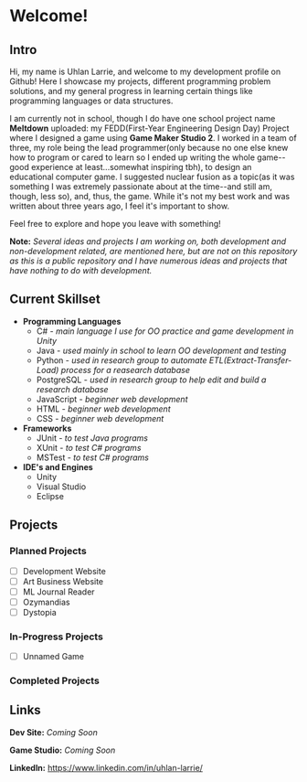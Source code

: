 # Welcome!
## Intro
Hi, my name is Uhlan Larrie, and welcome to my development profile on Github! Here I showcase my projects, different programming problem solutions, and my general progress in learning certain things like programming languages or data structures.

I am currently not in school, though I do have one school project name **Meltdown** uploaded: my FEDD(First-Year Engineering Design Day) Project where I designed a game using **Game Maker Studio 2**. I worked in a team of three, my role being the lead programmer(only because no one else knew how to program or cared to learn so I ended up writing the whole game--good experience at least...somewhat inspiring tbh), to design an educational computer game. I suggested nuclear fusion as a topic(as it was something I was extremely passionate about at the time--and still am, though, less so), and, thus, the game. While it's not my best work and was written about three years ago, I feel it's important to show.  

Feel free to explore and hope you leave with something!

**Note:** _Several ideas and projects I am working on, both development and non-development related, are mentioned here, but are not on this repository as this is a public repository and I have numerous ideas and projects that have nothing to do with development._

## Current Skillset
  - **Programming Languages**
    - C# - *main language I use for OO practice and game development in Unity*
    - Java - *used mainly in school to learn OO development and testing*
    - Python - *used in research group to automate ETL(Extract-Transfer-Load) process for a reasearch database*
    - PostgreSQL - *used in research group to help edit and build a research database*
    - JavaScript - *beginner web development*
    - HTML - *beginner web development*
    - CSS - *beginner web development*
  - **Frameworks**
    - JUnit - *to test Java programs*
    - XUnit - *to test C# programs*
    - MSTest - *to test C# programs*
  - **IDE's and Engines**
    - Unity
    - Visual Studio
    - Eclipse


## Projects
### Planned Projects
- [ ] Development Website
- [ ] Art Business Website
- [ ] ML Journal Reader
- [ ] Ozymandias
- [ ] Dystopia
### In-Progress Projects
- [ ] Unnamed Game
### Completed Projects
## Links
**Dev Site:** _Coming Soon_

**Game Studio:** _Coming Soon_

**LinkedIn:** https://www.linkedin.com/in/uhlan-larrie/
